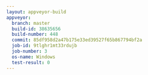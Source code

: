 ```yaml
---
layout: appveyor-build
appveyor:
  branch: master
  build-id: 38635656
  build-number: 448
  commit: 85df958d2a47b175e33ed39527f65b867794bf2a
  job-id: 9tlghr1mt33rdujb
  job-number: 3
  os-name: Windows
  test-result: 0
---
```

